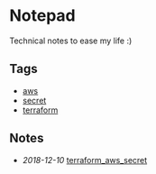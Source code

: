 # Notepad

Technical notes to ease my life :)

## Tags

- [aws](./tags/aws)
- [secret](./tags/secret)
- [terraform](./tags/terraform)

## Notes

- *2018-12-10* [terraform_aws_secret](./terraform_aws_secret)
